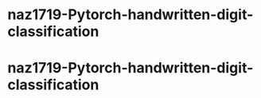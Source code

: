 # naz1719-Pytorch-handwritten-digit-classification
# naz1719-Pytorch-handwritten-digit-classification

